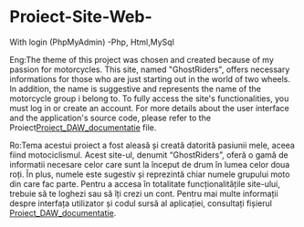 # Proiect-Site-Web-
With login (PhpMyAdmin) -Php, Html,MySql

Eng:The theme of this project was chosen and created because of my passion for motorcycles. This site, named "GhostRiders", offers necessary informations for those who are just starting out in the world of two wheels. In addition, the name is suggestive and represents the name of the motorcycle group i belong to. To fully access the site's functionalities, you must log in or create an account.
For more details about the user interface and the application's source code, please refer to the Proiect[Proiect_DAW_documentatie](Proiect_DAW_documentatie.pdf) file.

Ro:Tema acestui proiect a fost aleasă și creată datorită pasiunii mele, aceea fiind motociclismul. Acest site-ul, denumit “GhostRiders”, oferă o gamă de informatii necesare celor care sunt la început de drum în lumea celor doua roți. În plus, numele este sugestiv și reprezintă chiar numele grupului moto din care fac parte. Pentru a accesa în totalitate funcționalitățile site-ului, trebuie sâ te loghezi sau să îți crezi un cont.
Pentru mai multe informații despre interfața utilizator și codul sursă al aplicației, consultați fișierul [Proiect_DAW_documentatie](Proiect_DAW_documentatie.pdf).
